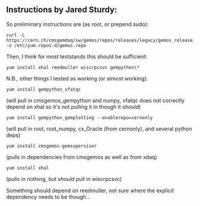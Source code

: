 ## Instructions by Jared Sturdy:

So preliminary instructions are (as root, or prepend sudo):

```
curl -L https://cern.ch/cmsgemdaq/sw/gemos/repos/releases/legacy/gemos_release_centos7_x86_64.repo -o /etc/yum.repos.d/gemos.repo
```

Then, I think for *most* teststands this should be sufficient:

```
yum install xhal reedmuller wiscrpcsvc gempython\*
```

N.B., other things I tested as working (or almost working):

```
yum install gempython_vfatqc
```

(will pull in cmsgemos_gempython and numpy, vfatqc does not correctly depend on xhal so it's not pulling it in though it *should*)

```
yum install gempython_gemplotting --enablerepo=cernonly
```

(will pull in root, root_numpy, cx_Oracle (from cernonly), and several python deps)

```
yum install cmsgemos-gemsupervisor
```

(pulls in dependencies from cmsgemos as well as from xdaq)

```
yum install xhal
```

(pulls in nothing, but *should* pull in wiscrpcsvc)

Something should depend on reedmuller, not sure where the explicit dependency needs to be though...

